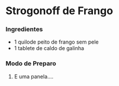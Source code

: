 # Strogonoff de Frango

### Ingredientes

 - 1 quilode peito de frango sem pele
 - 1 tablete de caldo de galinha

### Modo de Preparo

1. E uma panela....